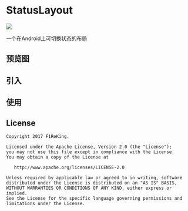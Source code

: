 # StatusLayout
[![](https://www.jitpack.io/v/F1ReKing/StatusLayout.svg)](https://www.jitpack.io/#F1ReKing/StatusLayout)

一个在Android上可切换状态的布局

## 预览图


## 引入


## 使用


## License

```
Copyright 2017 F1ReKing. 

Licensed under the Apache License, Version 2.0 (the "License");
you may not use this file except in compliance with the License.
You may obtain a copy of the License at

   http://www.apache.org/licenses/LICENSE-2.0

Unless required by applicable law or agreed to in writing, software
distributed under the License is distributed on an "AS IS" BASIS,
WITHOUT WARRANTIES OR CONDITIONS OF ANY KIND, either express or implied.
See the License for the specific language governing permissions and
limitations under the License.
```

